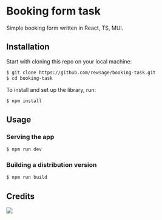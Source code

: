 # Booking form task

Simple booking form written in React, TS, MUI.

## Installation

Start with cloning this repo on your local machine:

```sh
$ git clone https://github.com/rewsage/booking-task.git
$ cd booking-task
```

To install and set up the library, run:

```sh
$ npm install
```

## Usage

### Serving the app

```sh
$ npm run dev
```

### Building a distribution version

```sh
$ npm run build
```

## Credits

[![](https://github.com/rewsage.png?size=50)](https://github.com/rewsage)
